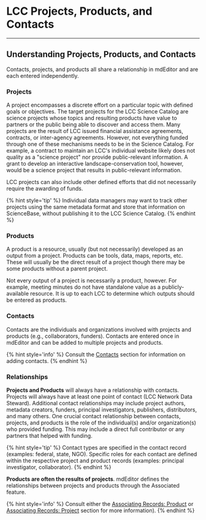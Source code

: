 # LCC Projects, Products, and Contacts

---

## Understanding Projects, Products, and Contacts

Contacts, projects, and products all share a relationship in mdEditor and are each entered independently.

### Projects

A project encompasses a discrete effort on a particular topic with defined goals or objectives. The target projects for the LCC Science Catalog are science projects whose topics and resulting products have value to partners or the public being able to discover and access them. Many projects are the result of LCC issued financial assistance agreements, contracts, or inter-agency agreements. However, not everything funded through one of these mechanisms needs to be in the Science Catalog. For example, a contract to maintain an LCC's individual website likely does not quality as a "science project" nor provide public-relevant information. A grant to develop an interactive landscape-conservation tool, however, would be a science project that results in public-relevant information.

LCC projects can also include other defined efforts that did not necessarily require the awarding of funds.

{% hint style='tip' %} Individual data managers may want to track other projects using the same metadata format and store that information on ScienceBase, without publishing it to the LCC Science Catalog. {% endhint %}

### Products

A product is a resource, usually \(but not necessarily\) developed as an output from a project. Products can be tools, data, maps, reports, etc. These will usually be the direct result of a project though there may be some products without a parent project.

Not every output of a project is necessarily a product, however. For example, meeting minutes do not have standalone value as a publicly-available resource. It is up to each LCC to determine which outputs should be entered as products.

### Contacts

Contacts are the individuals and organizations involved with projects and products \(e.g., collaborators, funders\). Contacts are entered once in mdEditor and can be added to multiple projects and products.

{% hint style='info' %}
Consult the [Contacts](/contacts.md) section for information on adding contacts.
{% endhint %}

### Relationships

**Projects and Products** will always have a relationship with contacts. Projects will always have at least one point of contact \(LCC Network Data Steward\). Additional contact relationships may include project authors, metadata creators, funders, principal investigators, publishers, distributors, and many others. One crucial contact relationship between contacts, projects, and products is the role of the individual\(s\) and/or organization\(s\) who provided funding. This may include a direct full contributor or any partners that helped with funding.

{% hint style='tip' %}
Contact types are specified in the contact record \(examples: federal, state, NGO\). Specific roles for each contact are defined within the respective project and product records \(examples: principal investigator, collaborator\).
{% endhint %}

**Products are often the results of projects**. mdEditor defines the relationships between projects and products through the Associated feature.

{% hint style='info' %}
 Consult either the [Associating Records: Product](/product-entry-guidance/associating-records-products.md) or [Associating Records: Project](/record/main/associating-records.md) section for more information\).
{% endhint %}



